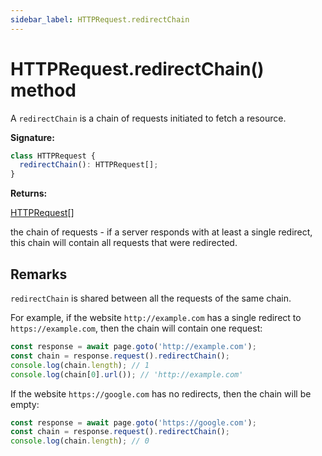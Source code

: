 ```yaml
---
sidebar_label: HTTPRequest.redirectChain
---
```


# HTTPRequest.redirectChain() method

A `redirectChain` is a chain of requests initiated to fetch a resource.

**Signature:**

```typescript
class HTTPRequest {
  redirectChain(): HTTPRequest[];
}
```

**Returns:**

[HTTPRequest](./puppeteer.httprequest.md)\[\]

the chain of requests - if a server responds with at least a single redirect,
this chain will contain all requests that were redirected.

## Remarks

`redirectChain` is shared between all the requests of the same chain.

For example, if the website `http://example.com` has a single redirect to
`https://example.com`, then the chain will contain one request:

```ts
const response = await page.goto('http://example.com');
const chain = response.request().redirectChain();
console.log(chain.length); // 1
console.log(chain[0].url()); // 'http://example.com'
```

If the website `https://google.com` has no redirects, then the chain will be
empty:

```ts
const response = await page.goto('https://google.com');
const chain = response.request().redirectChain();
console.log(chain.length); // 0
```
